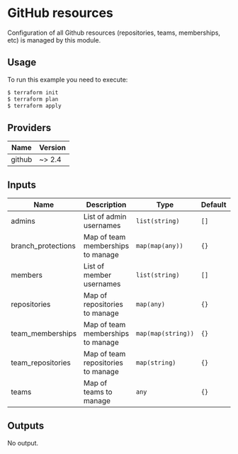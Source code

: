 # GitHub resources

Configuration of all Github resources (repositories, teams, memberships, etc) is managed by this module.

## Usage

To run this example you need to execute:

```bash
$ terraform init
$ terraform plan
$ terraform apply
```

<!-- BEGINNING OF PRE-COMMIT-TERRAFORM DOCS HOOK -->
## Providers

| Name | Version |
|------|---------|
| github | ~> 2.4 |

## Inputs

| Name | Description | Type | Default | Required |
|------|-------------|------|---------|:-----:|
| admins | List of admin usernames | `list(string)` | `[]` | no |
| branch\_protections | Map of team memberships to manage | `map(map(any))` | `{}` | no |
| members | List of member usernames | `list(string)` | `[]` | no |
| repositories | Map of repositories to manage | `map(any)` | `{}` | no |
| team\_memberships | Map of team memberships to manage | `map(map(string))` | `{}` | no |
| team\_repositories | Map of team repositories to manage | `map(string)` | `{}` | no |
| teams | Map of teams to manage | `any` | `{}` | no |

## Outputs

No output.

<!-- END OF PRE-COMMIT-TERRAFORM DOCS HOOK -->
